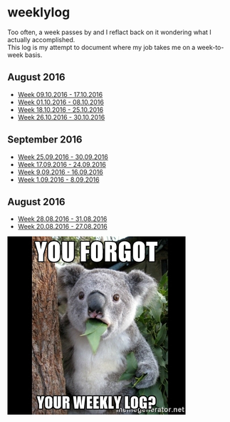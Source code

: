 # weeklylog
Too often, a week passes by and I reflact back on it wondering what I actually accomplished.
<br />This log is my attempt to document where my job takes me on a week-to-week basis.

## August 2016
- [Week 09.10.2016 - 17.10.2016](https://github.com/eyaltrabelsi/weeklylog/tree/master/data/2016/August/weeklog-09.10.2016_to_17.10.2016.md) 
- [Week 01.10.2016 - 08.10.2016](https://github.com/eyaltrabelsi/weeklylog/tree/master/data/2016/August/weeklog-01.10.2016_to_08.10.2016.md) 
- [Week 18.10.2016 - 25.10.2016](https://github.com/eyaltrabelsi/weeklylog/tree/master/data/2016/August/weeklog-18.10.2016_to_25.10.2016.md)
- [Week 26.10.2016 - 30.10.2016](https://github.com/eyaltrabelsi/weeklylog/tree/master/data/2016/August/weeklog-26.10.2016_to_31.10.2016.md)

## September 2016
- [Week 25.09.2016 - 30.09.2016](https://github.com/eyaltrabelsi/weeklylog/tree/master/data/2016/September/weeklog-25.09.2016_to_30.09.2016.md) 
- [Week 17.09.2016 - 24.09.2016](https://github.com/eyaltrabelsi/weeklylog/tree/master/data/2016/September/weeklog-17.09.2016_to_24.09.2016.md) 
- [Week 9.09.2016 - 16.09.2016](https://github.com/eyaltrabelsi/weeklylog/tree/master/data/2016/September/weeklog-09.09.2016_to_16.09.2016.md) 
- [Week 1.09.2016 - 8.09.2016](https://github.com/eyaltrabelsi/weeklylog/tree/master/data/2016/September/weeklog-01.09.2016_to_08.09.2016.md) 

## August 2016
- [Week 28.08.2016 - 31.08.2016](https://github.com/eyaltrabelsi/weeklylog/tree/master/data/2016/August/weeklog-28.08.2016_to_31.08.2016.md)
- [Week 20.08.2016 - 27.08.2016](https://github.com/eyaltrabelsi/weeklylog/tree/master/data/2016/August/weeklog-20.08.2016_to_27.08.2016.md) 

![alt tag](weeklylog.jpg)
